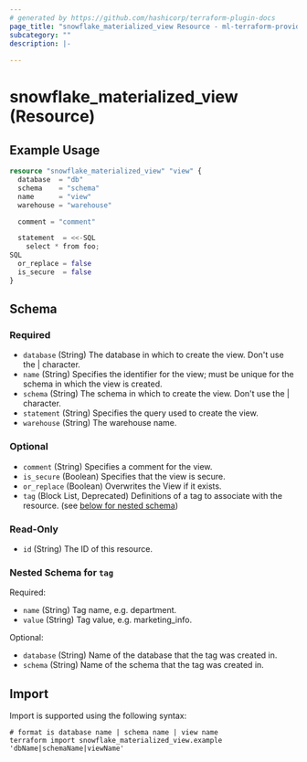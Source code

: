 ```yaml
---
# generated by https://github.com/hashicorp/terraform-plugin-docs
page_title: "snowflake_materialized_view Resource - ml-terraform-provider-snowflake"
subcategory: ""
description: |-
  
---
```


# snowflake_materialized_view (Resource)



## Example Usage

```terraform
resource "snowflake_materialized_view" "view" {
  database  = "db"
  schema    = "schema"
  name      = "view"
  warehouse = "warehouse"

  comment = "comment"

  statement  = <<-SQL
    select * from foo;
SQL
  or_replace = false
  is_secure  = false
}
```

<!-- schema generated by tfplugindocs -->
## Schema

### Required

- `database` (String) The database in which to create the view. Don't use the | character.
- `name` (String) Specifies the identifier for the view; must be unique for the schema in which the view is created.
- `schema` (String) The schema in which to create the view. Don't use the | character.
- `statement` (String) Specifies the query used to create the view.
- `warehouse` (String) The warehouse name.

### Optional

- `comment` (String) Specifies a comment for the view.
- `is_secure` (Boolean) Specifies that the view is secure.
- `or_replace` (Boolean) Overwrites the View if it exists.
- `tag` (Block List, Deprecated) Definitions of a tag to associate with the resource. (see [below for nested schema](#nestedblock--tag))

### Read-Only

- `id` (String) The ID of this resource.

<a id="nestedblock--tag"></a>
### Nested Schema for `tag`

Required:

- `name` (String) Tag name, e.g. department.
- `value` (String) Tag value, e.g. marketing_info.

Optional:

- `database` (String) Name of the database that the tag was created in.
- `schema` (String) Name of the schema that the tag was created in.

## Import

Import is supported using the following syntax:

```shell
# format is database name | schema name | view name
terraform import snowflake_materialized_view.example 'dbName|schemaName|viewName'
```
